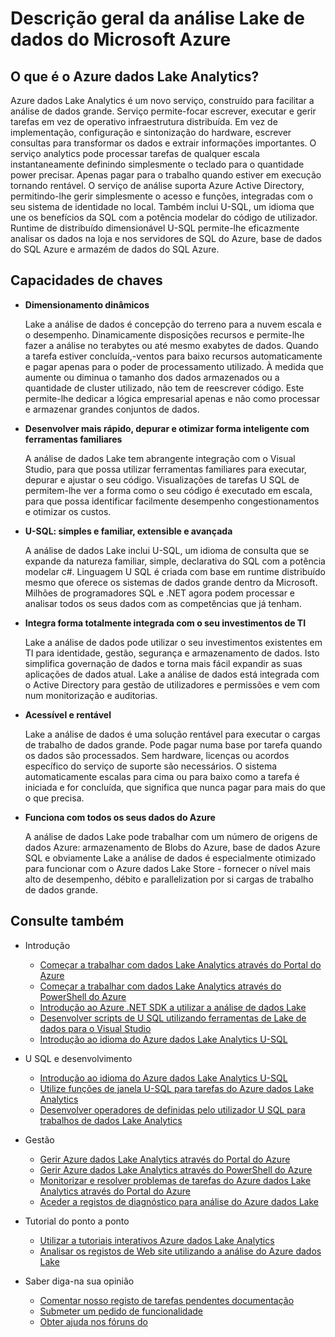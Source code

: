 <properties 
   pageTitle="Descrição geral da análise do Microsoft Azure dados Lake | Azure" 
   description="Lake a análise de dados é um serviço de cálculo do Azure Big Data que permite-lhe utilizar dados para orientar o seu negócio com informações adquirida com os seus dados na nuvem, independentemente de onde está e independentemente do respetivo tamanho. A análise de dados Lake permite isto no mais simples, maneira mais dimensionável e mais económica possível. " 
   services="data-lake-analytics" 
   documentationCenter="" 
   authors="edmacauley" 
   manager="jhubbard" 
   editor="cgronlun"/>
 
<tags
   ms.service="data-lake-analytics"
   ms.devlang="na"
   ms.topic="get-started-article"
   ms.tgt_pltfrm="na"
   ms.workload="big-data" 
   ms.date="05/16/2016"
   ms.author="edmaca"/>

# <a name="overview-of-microsoft-azure-data-lake-analytics"></a>Descrição geral da análise Lake de dados do Microsoft Azure

## <a name="what-is-azure-data-lake-analytics"></a>O que é o Azure dados Lake Analytics?

Azure dados Lake Analytics é um novo serviço, construído para facilitar a análise de dados grande. Serviço permite-focar escrever, executar e gerir tarefas em vez de operativo infraestrutura distribuída. Em vez de implementação, configuração e sintonização do hardware, escrever consultas para transformar os dados e extrair informações importantes. O serviço analytics pode processar tarefas de qualquer escala instantaneamente definindo simplesmente o teclado para o quantidade power precisar. Apenas pagar para o trabalho quando estiver em execução tornando rentável. O serviço de análise suporta Azure Active Directory, permitindo-lhe gerir simplesmente o acesso e funções, integradas com o seu sistema de identidade no local. Também inclui U-SQL, um idioma que une os benefícios da SQL com a potência modelar do código de utilizador. Runtime de distribuído dimensionável U-SQL permite-lhe eficazmente analisar os dados na loja e nos servidores de SQL do Azure, base de dados do SQL Azure e armazém de dados do SQL Azure.


## <a name="key-capabilities"></a>Capacidades de chaves

- **Dimensionamento dinâmicos** 

    Lake a análise de dados é concepção do terreno para a nuvem escala e o desempenho.  Dinamicamente disposições recursos e permite-lhe fazer a análise no terabytes ou até mesmo exabytes de dados. Quando a tarefa estiver concluída,-ventos para baixo recursos automaticamente e pagar apenas para o poder de processamento utilizado. À medida que aumente ou diminua o tamanho dos dados armazenados ou a quantidade de cluster utilizado, não tem de reescrever código. Este permite-lhe dedicar a lógica empresarial apenas e não como processar e armazenar grandes conjuntos de dados. 

- **Desenvolver mais rápido, depurar e otimizar forma inteligente com ferramentas familiares**

    A análise de dados Lake tem abrangente integração com o Visual Studio, para que possa utilizar ferramentas familiares para executar, depurar e ajustar o seu código. Visualizações de tarefas U SQL de permitem-lhe ver a forma como o seu código é executado em escala, para que possa identificar facilmente desempenho congestionamentos e otimizar os custos. 

- **U-SQL: simples e familiar, extensible e avançada**

    A análise de dados Lake inclui U-SQL, um idioma de consulta que se expande da natureza familiar, simple, declarativa do SQL com a potência modelar c#. Linguagem U SQL é criada com base em runtime distribuído mesmo que oferece os sistemas de dados grande dentro da Microsoft. Milhões de programadores SQL e .NET agora podem processar e analisar todos os seus dados com as competências que já tenham.

- **Integra forma totalmente integrada com o seu investimentos de TI**

    Lake a análise de dados pode utilizar o seu investimentos existentes em TI para identidade, gestão, segurança e armazenamento de dados. Isto simplifica governação de dados e torna mais fácil expandir as suas aplicações de dados atual. Lake a análise de dados está integrada com o Active Directory para gestão de utilizadores e permissões e vem com num monitorização e auditorias.

- **Acessível e rentável**

    Lake a análise de dados é uma solução rentável para executar o cargas de trabalho de dados grande. Pode pagar numa base por tarefa quando os dados são processados. Sem hardware, licenças ou acordos específico do serviço de suporte são necessários. O sistema automaticamente escalas para cima ou para baixo como a tarefa é iniciada e for concluída, que significa que nunca pagar para mais do que o que precisa. 

- **Funciona com todos os seus dados do Azure**

    A análise de dados Lake pode trabalhar com um número de origens de dados Azure: armazenamento de Blobs do Azure, base de dados Azure SQL e obviamente Lake a análise de dados é especialmente otimizado para funcionar com o Azure dados Lake Store - fornecer o nível mais alto de desempenho, débito e parallelization por si cargas de trabalho de dados grande.

## <a name="see-also"></a>Consulte também

- Introdução
    - [Começar a trabalhar com dados Lake Analytics através do Portal do Azure](data-lake-analytics-get-started-portal.md)
    - [Começar a trabalhar com dados Lake Analytics através do PowerShell do Azure](data-lake-analytics-get-started-powershell.md)
    - [Introdução ao Azure .NET SDK a utilizar a análise de dados Lake](data-lake-analytics-get-started-net-sdk.md)
    - [Desenvolver scripts de U SQL utilizando ferramentas de Lake de dados para o Visual Studio](data-lake-analytics-data-lake-tools-get-started.md)
    - [Introdução ao idioma do Azure dados Lake Analytics U-SQL](data-lake-analytics-u-sql-get-started.md)
    
- U SQL e desenvolvimento
    - [Introdução ao idioma do Azure dados Lake Analytics U-SQL](data-lake-analytics-u-sql-get-started.md)
    - [Utilize funções de janela U-SQL para tarefas do Azure dados Lake Analytics](data-lake-analytics-use-window-functions.md)
    - [Desenvolver operadores de definidas pelo utilizador U SQL para trabalhos de dados Lake Analytics](data-lake-analytics-u-sql-develop-user-defined-operators.md)
    
- Gestão
    - [Gerir Azure dados Lake Analytics através do Portal do Azure](data-lake-analytics-manage-use-portal.md)
    - [Gerir Azure dados Lake Analytics através do PowerShell do Azure](data-lake-analytics-manage-use-powershell.md)
    - [Monitorizar e resolver problemas de tarefas do Azure dados Lake Analytics através do Portal do Azure](data-lake-analytics-monitor-and-troubleshoot-jobs-tutorial.md)
    - [Aceder a registos de diagnóstico para análise do Azure dados Lake](data-lake-analytics-diagnostic-logs.md)

- Tutorial do ponto a ponto
    - [Utilizar a tutoriais interativos Azure dados Lake Analytics](data-lake-analytics-use-interactive-tutorials.md)
    - [Analisar os registos de Web site utilizando a análise do Azure dados Lake](data-lake-analytics-analyze-weblogs.md)

- Saber diga-na sua opinião
    - [Comentar nosso registo de tarefas pendentes documentação](data-lake-analytics-documentation-backlog.md)
    - [Submeter um pedido de funcionalidade](http://aka.ms/adlafeedback)
    - [Obter ajuda nos fóruns do](http://aka.ms/adlaforums)


